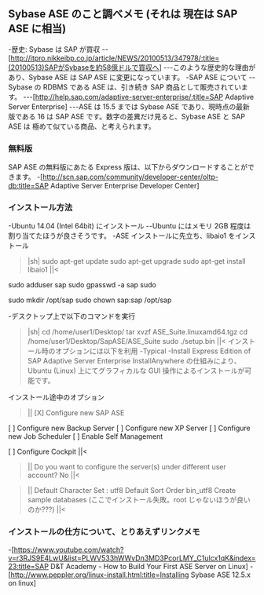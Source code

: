 ## Sybase ASE のこと調べメモ (それは 現在は SAP ASE に相当)

-歴史: Sybase は SAP が買収
--[http://itpro.nikkeibp.co.jp/article/NEWS/20100513/347978/:title=(20100513)SAPがSybaseを約58億ドルで買収へ]
---このような歴史的な理由があり、Sybase ASE は SAP ASE に変更になっています。
-SAP ASE について
--Sybase の RDBMS である ASE は、引き続き SAP 商品として販売されています。
---[http://help.sap.com/adaptive-server-enterprise/:title=SAP Adaptive Server Enterprise]
---ASE は 15.5 までは Sybase ASE であり、現時点の最新版である 16 は SAP ASE です。数字の差異だけ見ると、Sybase ASE と SAP ASE は 極めて似ている商品、と考えられます。


### 無料版

SAP ASE の無料版にあたる Express 版は、以下からダウンロードすることができます。
-[http://scn.sap.com/community/developer-center/oltp-db:title=SAP Adaptive Server Enterprise Developer Center]


### インストール方法

-Ubuntu 14.04 (Intel 64bit) にインストール
--Ubuntu にはメモリ 2GB 程度は割り当てたほうが良さそうです。
-ASE インストールに先立ち、libaio1 をインストール
>|sh|
sudo apt-get update
sudo apt-get upgrade
sudo apt-get install libaio1
||<

sudo adduser sap
sudo gpasswd -a sap sudo

sudo mkdir /opt/sap
sudo chown sap:sap /opt/sap

-デスクトップ上で以下のコマンドを実行
>|sh|
cd /home/user1/Desktop/
tar xvzf ASE_Suite.linuxamd64.tgz 
cd /home/user1/Desktop/SapASE/ASE_Suite
sudo ./setup.bin
||<
インストール時のオプションには以下を利用
-Typical
-Install Express Edition of SAP Adaptive Server Enterprise
InstallAnywhere の仕組みにより、Ubuntu (Linux) 上にてグラフィカルな GUI 操作によるインストールが可能です。

インストール途中のオプション
>||
[X] Configure new SAP ASE

[ ] Configure new Backup Server
[ ] Configure new XP Server
[ ] Configure new Job Scheduler
[ ] Enable Self Management

[ ] Configure Cockpit
||<

>||
Do you want to configure the server(s) under different user account?
No
||<

>||
Default Character Set : utf8
Default Sort Order bin_utf8
Create sample databases (ここでインストール失敗。root じゃないほうが良いのか???)
||<

### インストールの仕方について、とりあえずリンクメモ

-[https://www.youtube.com/watch?v=r3RJS9E4LwU&list=PLWV533hWWvDn3MD3PcorLMY_C1ulcx1qK&index=23:title=SAP D&T Academy - How to Build Your First ASE Server on Linux]
-[http://www.peppler.org/linux-install.html:title=Installing Sybase ASE 12.5.x on linux]

